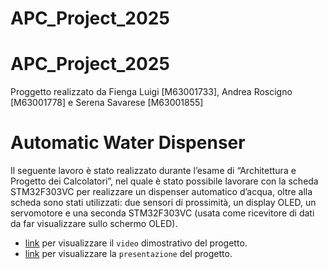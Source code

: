 # APC_Project_2025


# APC_Project_2025
Proggetto realizzato da Fienga Luigi [M63001733], Andrea Roscigno [M63001778] e Serena Savarese [M63001855]

# Automatic Water Dispenser

Il seguente lavoro è stato realizzato durante l’esame di “Architettura e Progetto dei Calcolatori”, nel quale è stato possibile lavorare con la scheda STM32F303VC per realizzare un dispenser automatico d’acqua, oltre alla scheda sono stati utilizzati: due sensori di prossimità, un display OLED, un servomotore e una seconda STM32F303VC (usata come ricevitore di dati da far visualizzare sullo schermo OLED). 

- [link](https://youtu.be/v_JCXkIU3Ts) per visualizzare il `video` dimostrativo del progetto.
- [link](https://drive.google.com/file/d/18TLXvo9eXZA-Rh1_AkP6cX_L0d7Ztzi6/view?usp=sharing) per visualizzare la `presentazione` del progetto.
